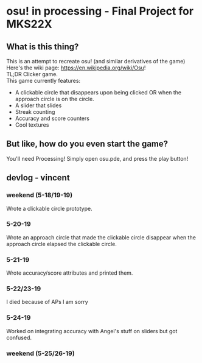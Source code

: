 # osu! in processing - Final Project for MKS22X

## What is this thing?
This is an attempt to recreate osu! (and similar derivatives of the game) <br/>
Here's the wiki page: https://en.wikipedia.org/wiki/Osu! <br/>
TL;DR Clicker game. <br/>
This game currently features:
- A clickable circle that disappears upon being clicked OR when the approach circle is on the circle.
- A slider that slides
- Streak counting
- Accuracy and score counters
- Cool textures

## But like, how do you even start the game?
You'll need Processing! Simply open osu.pde, and press the play button!

## devlog - vincent
### weekend (5-18/19-19)
Wrote a clickable circle prototype.

### 5-20-19
Wrote an approach circle that made the clickable circle disappear when the approach circle elapsed the clickable circle.

### 5-21-19
Wrote accuracy/score attributes and printed them.

### 5-22/23-19
I died because of APs I am sorry

### 5-24-19
Worked on integrating accuracy with Angel's stuff on sliders but got confused.

### weekend (5-25/26-19)
